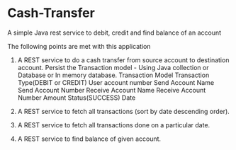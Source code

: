 # Cash-Transfer
A simple Java rest service to debit, credit and find balance of an account

The following points are met with this application
1. A REST service to do a cash transfer from source account to destination account.
   Persist the Transaction model - Using Java collection or Database or In memory database.
   Transaction Model
   Transaction Type(DEBIT or CREDIT)
   User account number
   Send Account Name
   Send Account Number
   Receive Account Name
   Receive Account Number
   Amount
   Status(SUCCESS)
   Date
   
2. A REST service to fetch all transactions (sort by date descending order).
3. A REST service to fetch all transactions done on a particular date.
4. A REST service to find balance of given account.
